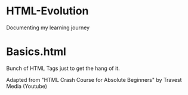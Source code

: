 # HTML-Evolution
Documenting my learning journey

# Basics.html
Bunch of HTML Tags just to get the hang of it. 

Adapted from "HTML Crash Course for Absolute Beginners" by Travest Media (Youtube)
